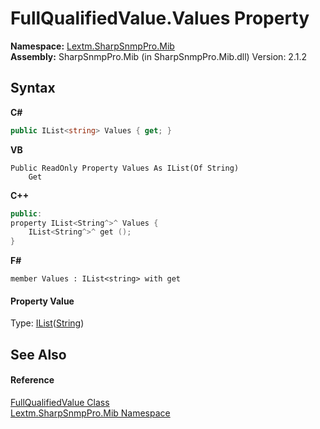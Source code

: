 # FullQualifiedValue.Values Property 
 

**Namespace:**&nbsp;<a href="N_Lextm_SharpSnmpPro_Mib">Lextm.SharpSnmpPro.Mib</a><br />**Assembly:**&nbsp;SharpSnmpPro.Mib (in SharpSnmpPro.Mib.dll) Version: 2.1.2

## Syntax

**C#**<br />
``` C#
public IList<string> Values { get; }
```

**VB**<br />
``` VB
Public ReadOnly Property Values As IList(Of String)
	Get
```

**C++**<br />
``` C++
public:
property IList<String^>^ Values {
	IList<String^>^ get ();
}
```

**F#**<br />
``` F#
member Values : IList<string> with get

```


#### Property Value
Type: <a href="https://docs.microsoft.com/dotnet/api/system.collections.generic.ilist-1" target="_blank" rel="noopener noreferrer">IList</a>(<a href="https://docs.microsoft.com/dotnet/api/system.string" target="_blank" rel="noopener noreferrer">String</a>)

## See Also


#### Reference
<a href="T_Lextm_SharpSnmpPro_Mib_FullQualifiedValue">FullQualifiedValue Class</a><br /><a href="N_Lextm_SharpSnmpPro_Mib">Lextm.SharpSnmpPro.Mib Namespace</a><br />
